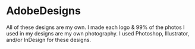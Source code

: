 # AdobeDesigns

All of these designs are my own. I made each logo & 99% of the photos I used in my designs are my own photography. I used Photoshop, Illustrator, and/or InDesign for these designs.
